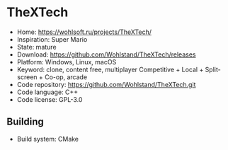 # TheXTech

- Home: https://wohlsoft.ru/projects/TheXTech/
- Inspiration: Super Mario
- State: mature
- Download: https://github.com/Wohlstand/TheXTech/releases
- Platform: Windows, Linux, macOS
- Keyword: clone, content free, multiplayer Competitive + Local + Split-screen + Co-op, arcade
- Code repository: https://github.com/Wohlstand/TheXTech.git
- Code language: C++
- Code license: GPL-3.0

## Building

- Build system: CMake
